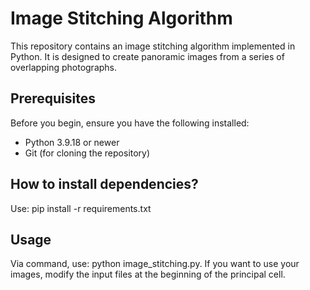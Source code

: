 # Image Stitching Algorithm

This repository contains an image stitching algorithm implemented in Python. It is designed to create panoramic images from a series of overlapping photographs.

## Prerequisites

Before you begin, ensure you have the following installed:
* Python 3.9.18 or newer
* Git (for cloning the repository)

## How to install dependencies?

Use: pip install -r requirements.txt

## Usage

Via command, use: python image_stitching.py. If you want to use your images, modify the input files at the beginning of the principal cell.

